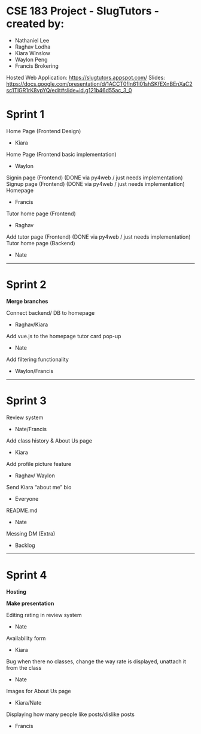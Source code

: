 # CSE 183 Project - SlugTutors - created by: 

* Nathaniel Lee
* Raghav Lodha
* Kiara Winslow
* Waylon Peng
* Francis Brokering

Hosted Web Application: https://slugtutors.appspot.com/
Slides: https://docs.google.com/presentation/d/1ACCT0fIn61I01shSKfEXnBEnXaC2sc1TlGR1rK8vpYQ/edit#slide=id.g121b46d55ac_3_0

# Sprint 1

Home Page (Frontend Design)
- Kiara

Home Page (Frontend basic implementation) 
- Waylon

Signin page (Frontend) (DONE via py4web / just needs implementation)
Signup page (Frontend) (DONE via py4web / just needs implementation)
Homepage 
- Francis

Tutor home page (Frontend)
- Raghav

Add tutor page (Frontend) (DONE via py4web / just needs implementation)
Tutor home page (Backend)
- Nate

----

# Sprint 2

**Merge branches** 

Connect backend/ DB to homepage
- Raghav/Kiara 

Add vue.js to the homepage tutor card pop-up
- Nate 

Add filtering functionality 	
- Waylon/Francis

----

# Sprint 3

Review system
- Nate/Francis

Add class history
&
About Us page
- Kiara

Add profile picture feature 
- Raghav/ Waylon

Send Kiara “about me” bio
- Everyone

README.md
- Nate

Messing DM (Extra)
- Backlog 

----

# Sprint 4

**Hosting**

**Make presentation**

Editing rating in review system
- Nate

Availability form 
- Kiara

Bug when there no classes, change the way rate is displayed, unattach it from the class 
- Nate

Images for About Us page 
- Kiara/Nate

Displaying how many people like posts/dislike posts
- Francis
